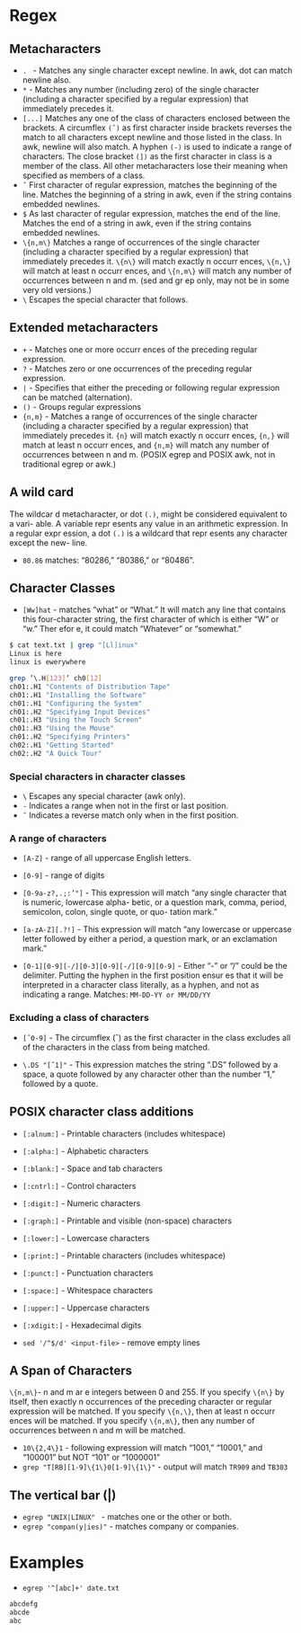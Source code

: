 # Regex

## Metacharacters 

* `. ` - Matches any single character except newline. In awk, dot can match newline
also.
* `*` - Matches any number (including zero) of the single character (including a
character specified by a regular expression) that immediately precedes it.
* `[...]` Matches any one of the class of characters enclosed between the brackets. A
circumflex `(ˆ)` as first character inside brackets reverses the match to all
characters except newline and those listed in the class. In awk, newline will
also match. A hyphen `(-)` is used to indicate a range of characters. The close
bracket `(])` as the first character in class is a member of the class. All other
metacharacters lose their meaning when specified as members of a class.
* `ˆ` First character of regular expression, matches the beginning of the line.
Matches the beginning of a string in awk, even if the string contains
embedded newlines.
* `$` As last character of regular expression, matches the end of the line. Matches
the end of a string in awk, even if the string contains embedded newlines.
* `\{n,m\}` Matches a range of occurrences of the single character (including a character
specified by a regular expression) that immediately precedes it. `\{n\}` will
match exactly n occurr ences, `\{n,\}` will match at least n occurr ences, and
`\{n,m\}` will match any number of occurrences between n and m. (sed and
gr ep only, may not be in some very old versions.)
* `\` Escapes the special character that follows.

## Extended metacharacters

* `+` - Matches one or more occurr ences of the preceding regular expression.
* `?` - Matches zero or one occurrences of the preceding regular expression.
* `|` - Specifies that either the preceding or following regular expression can be
matched (alternation).
* `()` - Groups regular expressions
* `{n,m}` - Matches a range of occurrences of the single character (including a character
specified by a regular expression) that immediately precedes it. `{n}` will match
exactly n occurr ences, `{n,}` will match at least n occurr ences, and `{n,m}` will
match any number of occurrences between n and m. (POSIX egrep and
POSIX awk, not in traditional egrep or awk.)

## A wild card
The wildcar d metacharacter, or dot `(.)`, might be considered equivalent to a vari-
able. A variable repr esents any value in an arithmetic expression. In a regular
expr ession, a dot `(.)` is a wildcard that repr esents any character except the new-
line.
* `80.86` matches: “80286,” “80386,” or “80486”.

## Character Classes

* `[Ww]hat` - matches “what” or “What.” It will match any line that
contains this four-character string, the first character of which is either “W” or “w.”
Ther efor e, it could match “Whatever” or “somewhat.” 

```bash
$ cat text.txt | grep "[Ll]inux"
Linux is here
linux is ewerywhere
```

```bash
grep ’\.H[123]’ ch0[12]
ch01:.H1 "Contents of Distribution Tape"
ch01:.H1 "Installing the Software"
ch01:.H1 "Configuring the System"
ch01:.H2 "Specifying Input Devices"
ch01:.H3 "Using the Touch Screen"
ch01:.H3 "Using the Mouse"
ch01:.H2 "Specifying Printers"
ch02:.H1 "Getting Started"
ch02:.H2 "A Quick Tour"
```

### Special characters in character classes

* `\` Escapes any special character (awk only).
* `-` Indicates a range when not in the first or last position.
* `ˆ` Indicates a reverse match only when in the first position.


### A range of characters

* `[A-Z]` - range of all uppercase English letters.
* `[0-9]` - range of digits

* `[0-9a-z?,.;:’"]` - This expression will match “any single character that is numeric, lowercase alpha-
betic, or a question mark, comma, period, semicolon, colon, single quote, or quo-
tation mark.”

* `[a-zA-Z][.?!]` - This expression will match “any lowercase or uppercase letter followed by either a
period, a question mark, or an exclamation mark.”

* `[0-1][0-9][-/][0-3][0-9][-/][0-9][0-9]` - Either “-” or “/” could be the delimiter. Putting the hyphen in the first position ensur es that it will be interpreted in a character class literally, as a hyphen, and
not as indicating a range. Matches: `MM-DD-YY or MM/DD/YY`

### Excluding a class of characters

* `[ˆ0-9]` - The circumflex (ˆ) as the first character in the class excludes all of
the characters in the class from being matched.

* `\.DS "[ˆ1]"` - This expression matches the string “.DS” followed by a space, a quote followed by
any character other than the number “1,” followed by a quote.


## POSIX character class additions


* `[:alnum:]` - Printable characters (includes whitespace)
* `[:alpha:]` - Alphabetic characters
* `[:blank:]` - Space and tab characters
* `[:cntrl:]` - Control characters
* `[:digit:]` - Numeric characters
* `[:graph:]` - Printable and visible (non-space) characters
* `[:lower:]` - Lowercase characters
* `[:print:]` - Printable characters (includes whitespace)
* `[:punct:]` - Punctuation characters
* `[:space:]` - Whitespace characters
* `[:upper:]` - Uppercase characters
* `[:xdigit:]` - Hexadecimal digits

* `sed '/^$/d' <input-file>` -  remove empty lines

## A Span of Characters

`\{n,m\}`- n and m ar e integers between 0 and 255. If you specify `\{n\}` by itself, then exactly n occurrences of the preceding character or regular expression will be matched. If you specify `\{n,\}`, then at least n occurr ences will be matched. If you specify `\{n,m\}`, then any number of occurrences between n and m will be matched.

* `10\{2,4\}1` - following expression will match “1001,” “10001,” and “100001” but NOT “101” or “1000001”
* `grep "T[RB][1-9]\{1\}0[1-9]\{1\}"` - output will match `TR909` and `TB303`

## The vertical bar (|) 
* `egrep "UNIX|LINUX" ` - matches one or the other or both.
* `egrep "compan(y|ies)"` - matches company or companies. 

# Examples

* `egrep '^[abc]+' date.txt`

```bash
abcdefg
abcde
abc
```
